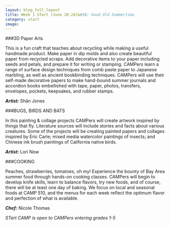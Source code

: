 ```yaml
---
layout: blog_full_layout
title: Week 1 STart (June 20-24)&#58; Good Old Summertime
category: start
image: 
---
```


###3D Paper Arts

This is a fun craft that teaches about recycling while making a useful handmade product. Make paper in dip molds and also create beautiful paper from recycled scraps. Add decorative items to your paper including seeds and petals, and prepare it for writing or stamping. CAMPers learn a range of surface design techniques from comb paste paper to Japanese marbling, as well as ancient bookbinding techniques. CAMPers will use their self-made decorative papers to make hand-bound summer journals and accordion books embellished with tape, paper, photos, transfers, envelopes, pockets, keepsakes, and rubber stamps. 

**_Artist:_** Shân Jones


###BUGS, BIRDS AND BATS

In this painting & collage projects CAMPers will create artwork inspired by things that fly. Literature sources will include stories and facts about various creatures. Some of the projects will be creating painted papers and collages inspired by Eric Carle; mixed media watercolor paintings of insects; and Chinese ink brush paintings of California native birds. 

**_Artist:_** Lori Now


###COOKING

Peaches, strawberries, tomatoes, oh my! Experience the bounty of Bay Area summer food through hands-on cooking classes. CAMPers will begin to develop knife skills, learn to balance flavors, try new foods, and of course, there will be at least one day of baking. We focus on local and seasonal foods at CAMP 510, and the menus for each week reflect the optimum flavor and perfection of what is available. 

**_Chef:_** Nicole Thomas

*STart CAMP is open to CAMPers entering grades 1-5*
